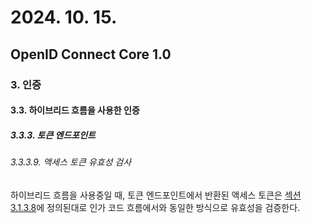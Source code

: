 # 2024. 10. 15.

## OpenID Connect Core 1.0

### 3. 인증

#### 3.3. 하이브리드 흐름을 사용한 인증

##### 3.3.3. 토큰 엔드포인트

###### 3.3.3.9. 액세스 토큰 유효성 검사

하이브리드 흐름을 사용중일 때, 토큰 엔드포인트에서 반환된 액세스 토큰은 [섹션 3.1.3.8][oidc-core-section-3-1-3-8]에 정의된대로 인가 코드 흐름에서와 동일한 방식으로 유효성을 검증한다.



[oidc-core-section-3-1-3-8]: https://openid.net/specs/openid-connect-core-1_0.html#CodeFlowTokenValidation